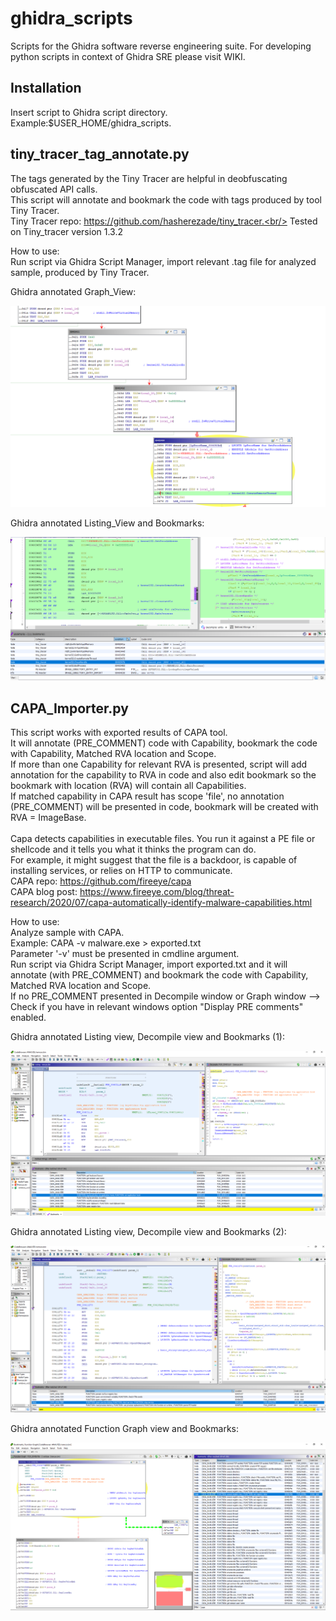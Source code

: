 # ghidra_scripts
Scripts for the Ghidra software reverse engineering suite.
For developing python scripts in context of Ghidra SRE please visit WIKI.

## Installation
Insert script to Ghidra script directory. Example:$USER_HOME/ghidra_scripts.

## tiny_tracer_tag_annotate.py
The tags generated by the Tiny Tracer are helpful in deobfuscating obfuscated API calls.<br/>
This script will annotate and bookmark the code with tags produced by tool Tiny Tracer.<br/>
Tiny Tracer repo: https://github.com/hasherezade/tiny_tracer.<br/>
Tested on Tiny_tracer version 1.3.2

How to use:<br/>
Run script via Ghidra Script Manager, import relevant .tag file for analyzed sample, produced by Tiny Tracer.

Ghidra annotated Graph_View:

![Ghidra annotated Graph view](/Images/GHIDRA_GRAPHVIEW_annotated.PNG)


Ghidra annotated Listing_View and Bookmarks:

![Ghidra annotated_Listing_bookmark_view](/Images/GHIDRA_listing%20view_bookmarks_annotated.PNG)



## CAPA_Importer.py
This script works with exported results of CAPA tool.<br/>
It will annotate (PRE_COMMENT) code with Capability, bookmark the code with Capability, Matched RVA location and Scope.<br/>
If more than one Capability for relevant RVA is presented, script will add annotation for the capability to RVA in code and also edit bookmark so the bookmark with location (RVA) will contain all Capabilities.<br/>
If matched capability in CAPA result has scope 'file', no annotation (PRE_COMMENT) will be presented in code, bookmark will be created with RVA = ImageBase.<br/>
<br/>
Capa detects capabilities in executable files. You run it against a PE file or shellcode and it tells you what it thinks the program can do.<br/>
For example, it might suggest that the file is a backdoor, is capable of installing services, or relies on HTTP to communicate.<br/>
CAPA repo: https://github.com/fireeye/capa<br/>
CAPA blog post: https://www.fireeye.com/blog/threat-research/2020/07/capa-automatically-identify-malware-capabilities.html

How to use:<br/>
Analyze sample with CAPA.<br/>
Example: CAPA -v malware.exe > exported.txt<br/>
Parameter '-v' must be presented in cmdline argument.<br/>
Run script via Ghidra Script Manager, import exported.txt and it will annotate (with PRE_COMMENT) and bookmark the code with Capability, Matched RVA location and Scope.
<br/>
If no PRE_COMMENT presented in Decompile window or Graph window --> Check if you have in relevant windows option "Display PRE comments" enabled.

Ghidra annotated Listing view, Decompile view and Bookmarks (1):

![Ghidra annotated Graph view](/Images/CAPA_Importer_All_in_one_view.PNG)


Ghidra annotated Listing view, Decompile view and Bookmarks (2):

![Ghidra annotated Graph view](/Images/CAPA_Importer_All_in_one_view2.PNG)



Ghidra annotated Function Graph view and Bookmarks:

![Ghidra annotated Graph view](/Images/CAPA_Importer_Graph_Bookmarks_view.PNG)


